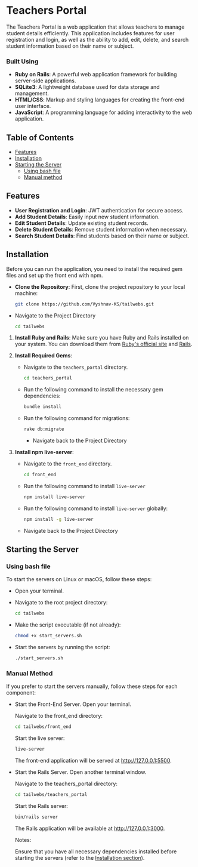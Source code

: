 # Teachers Portal

The Teachers Portal is a web application that allows teachers to manage student details efficiently. This application includes features for user registration and login, as well as the ability to add, edit, delete, and search student information based on their name or subject.

### Built Using
- **Ruby on Rails**: A powerful web application framework for building server-side applications.
- **SQLite3**: A lightweight database used for data storage and management.
- **HTML/CSS**: Markup and styling languages for creating the front-end user interface.
- **JavaScript**: A programming language for adding interactivity to the web application.

## Table of Contents
- [Features](#features)
- [Installation](#installation)
- [Starting the Server](#starting-the-server)
  - [Using bash file](#using-bash-file)
  - [Manual method](#manual-method)


## Features
- **User Registration and Login**: JWT authentication for secure access.
- **Add Student Details**: Easily input new student information.
- **Edit Student Details**: Update existing student records.
- **Delete Student Details**: Remove student information when necessary.
- **Search Student Details**: Find students based on their name or subject.

## Installation
Before you can run the application, you need to install the required gem files and set up the front end with npm.

 - **Clone the Repository**:
   First, clone the project repository to your local machine:

   ```bash
   git clone https://github.com/Vyshnav-KS/tailwebs.git
   ```
- Navigate to the Project Directory

    ```bash
    cd tailwebs
    ```
    
1. **Install Ruby and Rails**: Make sure you have Ruby and Rails installed on your system. You can download them from [Ruby's official site](https://www.ruby-lang.org/en/downloads/) and [Rails](https://rubyonrails.org/).

2. **Install Required Gems**:
   - Navigate to the `teachers_portal` directory.
     ```bash
     cd teachers_portal
     ```
   - Run the following command to install the necessary gem dependencies:
     ```bash
     bundle install
     ```
   - Run the following command for migrations:
     ```bash
     rake db:migrate
     ```

     - Navigate back to the Project Directory

3. **Install npm live-server**:
   - Navigate to the `front_end` directory.
     ```bash
     cd front_end
     ```
   - Run the following command to install `live-server`
     ```bash
     npm install live-server
     ```
   - Run the following command to install `live-server` globally:
     ```bash
     npm install -g live-server
     ```
    - Navigate back to the Project Directory

## Starting the Server
### Using bash file

To start the servers on Linux or macOS, follow these steps:

- Open your terminal.
- Navigate to the root project directory:

   ```bash
   cd tailwebs
   ```
- Make the script executable (if not already):

    ```bash
    chmod +x start_servers.sh
    ```
- Start the servers by running the script:
    ```bash
    ./start_servers.sh
    ```

### Manual Method
If you prefer to start the servers manually, follow these steps for each component:

- Start the Front-End Server.
  Open your terminal.

   Navigate to the front_end directory:

    ```bash
    cd tailwebs/front_end
    ```
    Start the live server:

    ```bash
    live-server
    ```
    The front-end application will be served at http://127.0.0.1:5500.

- Start the Rails Server.
Open another terminal window.

  Navigate to the teachers_portal directory:

    ```bash
    cd tailwebs/teachers_portal
    ```
    Start the Rails server:

    ```bash
    bin/rails server
    ```
    The Rails application will be available at http://127.0.0.1:3000.

    Notes:

    Ensure that you have all necessary dependencies installed before starting the servers (refer to the [Installation section](#installation)).


